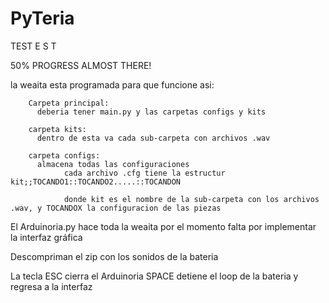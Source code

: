 # PyTeria

TEST
E
S
T

50% PROGRESS ALMOST THERE!

la weaita esta programada para que funcione asi:

        Carpeta principal:
          deberia tener main.py y las carpetas configs y kits

        carpeta kits:
          dentro de esta va cada sub-carpeta con archivos .wav

        carpeta configs:
          almacena todas las configuraciones
                cada archivo .cfg tiene la estructur kit;;TOCANDO1::TOCANDO2.....::TOCANDON
                
                donde kit es el nombre de la sub-carpeta con los archivos .wav, y TOCANDOX la configuracion de las piezas
  

El Arduinoria.py hace toda la weaita por el momento falta por implementar la interfaz gráfica

Descompriman el zip con los sonidos de la bateria

La tecla ESC cierra el Arduinoria
SPACE detiene el loop de la bateria y regresa a la interfaz
